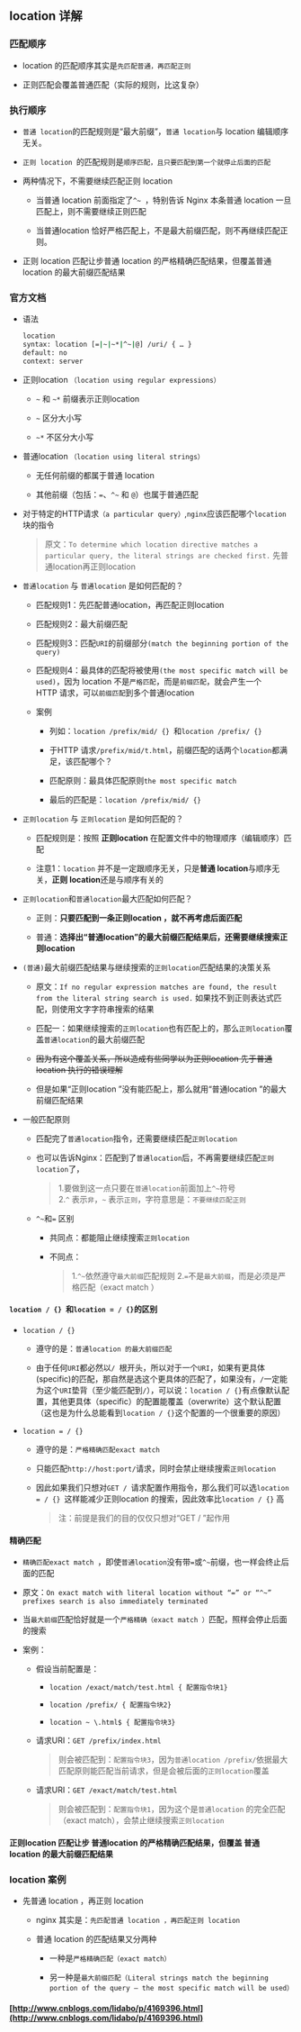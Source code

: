 ##  location 详解

###  匹配顺序

* location 的匹配顺序其实是`先匹配普通，再匹配正则`

* 正则匹配会覆盖普通匹配（实际的规则，比这复杂）  

###  执行顺序

* `普通 location`的匹配规则是“最大前缀”，`普通 location`与 location 编辑顺序无关。

* `正则 location `的匹配规则是`顺序匹配，且只要匹配到第一个就停止后面的匹配`

* 两种情况下，不需要继续匹配正则 location

  * 当普通 location 前面指定了`^~ `，特别告诉 Nginx 本条普通 location 一旦匹配上，则不需要继续正则匹配

  * 当普通location 恰好严格匹配上，不是最大前缀匹配，则不再继续匹配正则。

* 正则 location 匹配让步普通 location 的严格精确匹配结果，但覆盖普通 location 的最大前缀匹配结果     

###  官方文档

* 语法
  ```bash
  location
  syntax: location [=|~|~*|^~|@] /uri/ { … }
  default: no
  context: server
  ```
* 正则location `（location using regular expressions）`

  * `~` 和 `~*` 前缀表示正则location

  * `~` 区分大小写

  * `~*` 不区分大小写

* 普通location `（location using literal strings）`

  * 无任何前缀的都属于普通 location

  * 其他前缀（包括：`=`、`^~` 和 `@`）也属于普通匹配

* 对于特定的HTTP请求`（a particular query）`,`nginx`应该匹配哪个`location`块的指令

  > 原文：`To determine which location directive matches a particular query, the literal strings are checked first.` 先普通location再正则location

* `普通location` 与 `普通location` 是如何匹配的？

  * 匹配规则1：先匹配普通location，再匹配正则location

  * 匹配规则2：最大前缀匹配

  * 匹配规则3：匹配`URI`的前缀部分`(match the beginning portion of the query)`

  * 匹配规则4：最具体的匹配将被使用`(the most specific match will be used)`，因为 location 不是`严格匹配`，而是`前缀匹配`，就会产生一个HTTP 请求，可以`前缀匹配`到多个普通location

  * 案例

    * 列如：`location /prefix/mid/ {} `和`location /prefix/ {}` 

    * 于HTTP 请求`/prefix/mid/t.html`，前缀匹配的话两个`location`都满足，该匹配哪个？

    * 匹配原则：最具体匹配原则`the most specific match`

    * 最后的匹配是：`location /prefix/mid/ {}`

* `正则location` 与 `正则location` 是如何匹配的？

  * 匹配规则是：按照 **正则location** 在配置文件中的物理顺序（编辑顺序）匹配

  * 注意1：`location` 并不是一定跟顺序无关，只是**普通 location**与顺序无关，**正则 location**还是与顺序有关的

* `正则location`和`普通location`最大匹配如何匹配？

  * 正则：**只要匹配到一条正则location ，就不再考虑后面匹配**

  * 普通：**选择出“普通location”的最大前缀匹配结果后，还需要继续搜索正则location**

* `(普通)`最大前缀匹配结果与继续搜索的`正则location`匹配结果的决策关系

  * 原文：`If no regular expression matches are found, the result from the literal string search is used.` 如果找不到正则表达式匹配，则使用文字字符串搜索的结果

  * 匹配一：如果继续搜索的`正则location`也有匹配上的，那么`正则location`覆盖`普通location`的最大前缀匹配

  * ~~因为有这个覆盖关系，所以造成有些同学以为正则location 先于普通location 执行的错误理解~~ 

  * 但是如果“正则location ”没有能匹配上，那么就用“普通location ”的最大前缀匹配结果

* 一般匹配原则

  * 匹配完了`普通location`指令，还需要继续匹配`正则location`

  * 也可以告诉Nginx：匹配到了`普通location`后，不再需要继续匹配`正则location`了，  
    >1.要做到这一点只要在`普通location`前面加上`^~`符号  
    >2.`^` 表示`非`，`~` 表示`正则`，字符意思是：`不要继续匹配正则`

  * `^~`和`=` 区别

    * 共同点：都能阻止继续搜索`正则location` 

    * 不同点：

      >1.`^~`依然遵守`最大前缀`匹配规则
      >2.`=`不是`最大前缀`，而是必须是严格匹配（exact match ）

#### `location / {} `和`location = / {}`的区别

* `location / {}`

  * 遵守的是：`普通location 的最大前缀匹配`

  * 由于任何`URI`都必然以`/ `根开头，所以对于一个`URI`，如果有更具体(specific)的匹配，那自然是选这个更具体的匹配了，如果没有，`/`一定能为这个`URI`垫背（至少能匹配到`/`），可以说：`location / {}`有点像默认配置，其他更具体（specific）的配置能覆盖（overwrite）这个默认配置（这也是为什么总能看到`location / {}`这个配置的一个很重要的原因）

* `location = / {}`

  * 遵守的是：`严格精确匹配exact match` 

  * 只能匹配`http://host:port/`请求，同时会禁止继续搜索`正则location`

  * 因此如果我们只想对`GET / `请求配置作用指令，那么我们可以选`location = / {} `这样能减少正则location 的搜索，因此效率比`location / {}` 高

    > 注：前提是我们的目的仅仅只想对“GET / ”起作用
####  精确匹配

* `精确匹配exact match `，即使`普通location`没有带`=`或`^~`前缀，也一样会终止后面的匹配

* 原文：`On exact match with literal location without “=” or “^~” prefixes search is also immediately terminated`

* 当`最大前缀`匹配恰好就是一个`严格精确（exact match ）`匹配，照样会停止后面的搜索

* 案例：

  * 假设当前配置是：

    * `location /exact/match/test.html { 配置指令块1}`

    * `location /prefix/ { 配置指令块2}`

    * `location ~ \.html$ { 配置指令块3}` 

  * 请求URI：`GET /prefix/index.html`

    > 则会被匹配到：`配置指令块3`，因为`普通location /prefix/`依据最大匹配原则能匹配当前请求，但是会被后面的`正则location`覆盖

  * 请求URI：`GET /exact/match/test.html`

    > 则会被匹配到：`配置指令块1`，因为这个是`普通location` 的完全匹配（exact match），会禁止继续搜索`正则location`

#### 正则location 匹配让步 普通location 的严格精确匹配结果，但覆盖 普通location 的最大前缀匹配结果
###  location 案例
* 先普通 location ，再正则 location

  * nginx 其实是：`先匹配普通 location ，再匹配正则 location `
  
  * 普通 location 的匹配结果又分两种
  
    * 一种是`严格精确匹配（exact match）`
    
    * 另一种是`最大前缀匹配（Literal strings match the beginning portion of the query – the most specific match will be used）` 

#### [http://www.cnblogs.com/lidabo/p/4169396.html](http://www.cnblogs.com/lidabo/p/4169396.html)